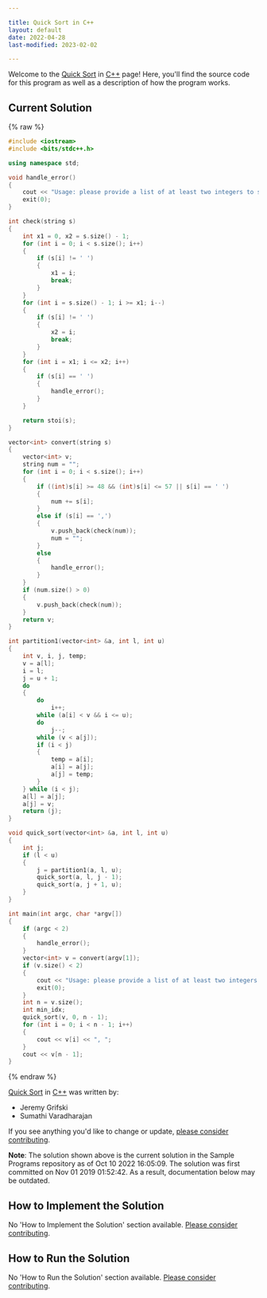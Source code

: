 ```yaml
---

title: Quick Sort in C++
layout: default
date: 2022-04-28
last-modified: 2023-02-02

---
```


Welcome to the [Quick Sort](https://sampleprograms.io/projects/quick-sort) in [C++](https://sampleprograms.io/languages/c-plus-plus) page! Here, you'll find the source code for this program as well as a description of how the program works.

## Current Solution

{% raw %}

```c++
#include <iostream>
#include <bits/stdc++.h>

using namespace std;

void handle_error()
{
    cout << "Usage: please provide a list of at least two integers to sort in the format \"1, 2, 3, 4, 5\"" << endl;
    exit(0);
}

int check(string s)
{
    int x1 = 0, x2 = s.size() - 1;
    for (int i = 0; i < s.size(); i++)
    {
        if (s[i] != ' ')
        {
            x1 = i;
            break;
        }
    }
    for (int i = s.size() - 1; i >= x1; i--)
    {
        if (s[i] != ' ')
        {
            x2 = i;
            break;
        }
    }
    for (int i = x1; i <= x2; i++)
    {
        if (s[i] == ' ')
        {
            handle_error();
        }
    }

    return stoi(s);
}

vector<int> convert(string s)
{
    vector<int> v;
    string num = "";
    for (int i = 0; i < s.size(); i++)
    {
        if ((int)s[i] >= 48 && (int)s[i] <= 57 || s[i] == ' ')
        {
            num += s[i];
        }
        else if (s[i] == ',')
        {
            v.push_back(check(num));
            num = "";
        }
        else
        {
            handle_error();
        }
    }
    if (num.size() > 0)
    {
        v.push_back(check(num));
    }
    return v;
}

int partition1(vector<int> &a, int l, int u)
{
    int v, i, j, temp;
    v = a[l];
    i = l;
    j = u + 1;
    do
    {
        do
            i++;
        while (a[i] < v && i <= u);
        do
            j--;
        while (v < a[j]);
        if (i < j)
        {
            temp = a[i];
            a[i] = a[j];
            a[j] = temp;
        }
    } while (i < j);
    a[l] = a[j];
    a[j] = v;
    return (j);
}

void quick_sort(vector<int> &a, int l, int u)
{
    int j;
    if (l < u)
    {
        j = partition1(a, l, u);
        quick_sort(a, l, j - 1);
        quick_sort(a, j + 1, u);
    }
}

int main(int argc, char *argv[])
{
    if (argc < 2)
    {
        handle_error();
    }
    vector<int> v = convert(argv[1]);
    if (v.size() < 2)
    {
        cout << "Usage: please provide a list of at least two integers to sort in the format \"1, 2, 3, 4, 5\"" << endl;
        exit(0);
    }
    int n = v.size();
    int min_idx;
    quick_sort(v, 0, n - 1);
    for (int i = 0; i < n - 1; i++)
    {
        cout << v[i] << ", ";
    }
    cout << v[n - 1];
}
```

{% endraw %}

[Quick Sort](https://sampleprograms.io/projects/quick-sort) in [C++](https://sampleprograms.io/languages/c-plus-plus) was written by:

- Jeremy Grifski
- Sumathi Varadharajan

If you see anything you'd like to change or update, [please consider contributing](https://github.com/TheRenegadeCoder/sample-programs).

**Note**: The solution shown above is the current solution in the Sample Programs repository as of Oct 10 2022 16:05:09. The solution was first committed on Nov 01 2019 01:52:42. As a result, documentation below may be outdated.

## How to Implement the Solution

No 'How to Implement the Solution' section available. [Please consider contributing](https://github.com/TheRenegadeCoder/sample-programs-website).

## How to Run the Solution

No 'How to Run the Solution' section available. [Please consider contributing](https://github.com/TheRenegadeCoder/sample-programs-website).